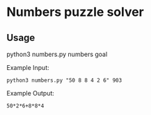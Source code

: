 # Numbers puzzle solver

## Usage

python3 numbers.py numbers goal

Example Input:

```
python3 numbers.py "50 8 8 4 2 6" 903
```

Example Output:

```
50*2*6+8*8*4
```
